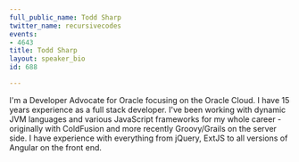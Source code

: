 ```yaml
---
full_public_name: Todd Sharp
twitter_name: recursivecodes
events:
- 4643
title: Todd Sharp
layout: speaker_bio
id: 688

---
```

I'm a Developer Advocate for Oracle focusing on the Oracle Cloud. I have 15 years experience as a full stack developer.  I've been working with dynamic JVM languages and various JavaScript frameworks for my whole career - originally with ColdFusion and more recently Groovy/Grails on the server side.  I have experience with everything from jQuery, ExtJS to all versions of Angular on the front end.